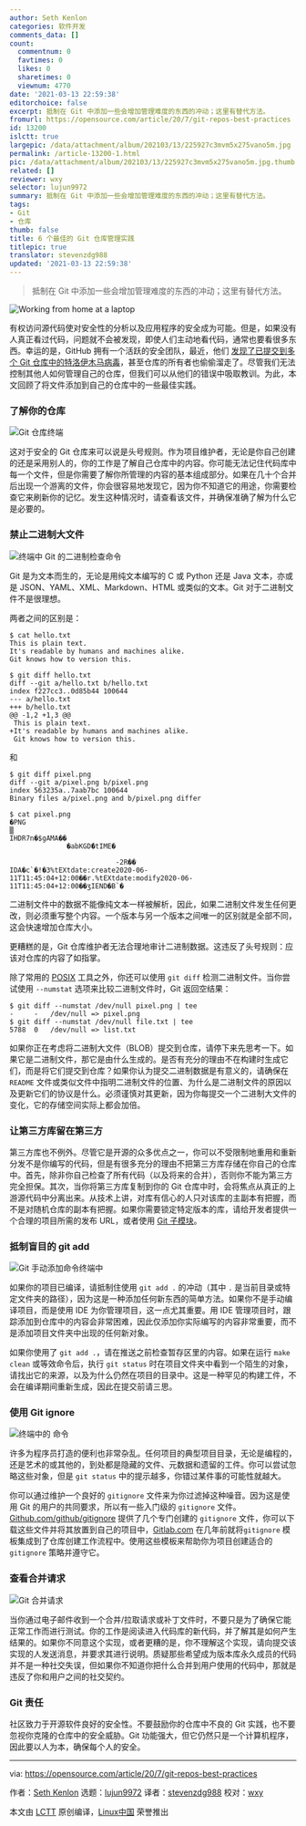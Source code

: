 ```yaml
---
author: Seth Kenlon
categories: 软件开发
comments_data: []
count:
  commentnum: 0
  favtimes: 0
  likes: 0
  sharetimes: 0
  viewnum: 4770
date: '2021-03-13 22:59:38'
editorchoice: false
excerpt: 抵制在 Git 中添加一些会增加管理难度的东西的冲动；这里有替代方法。
fromurl: https://opensource.com/article/20/7/git-repos-best-practices
id: 13200
islctt: true
largepic: /data/attachment/album/202103/13/225927c3mvm5x275vano5m.jpg
permalink: /article-13200-1.html
pic: /data/attachment/album/202103/13/225927c3mvm5x275vano5m.jpg.thumb.jpg
related: []
reviewer: wxy
selector: lujun9972
summary: 抵制在 Git 中添加一些会增加管理难度的东西的冲动；这里有替代方法。
tags:
- Git
- 仓库
thumb: false
title: 6 个最佳的 Git 仓库管理实践
titlepic: true
translator: stevenzdg988
updated: '2021-03-13 22:59:38'
---
```



> 
> 抵制在 Git 中添加一些会增加管理难度的东西的冲动；这里有替代方法。
> 
> 
> 


![](/data/attachment/album/202103/13/225927c3mvm5x275vano5m.jpg "Working from home at a laptop")


有权访问源代码使对安全性的分析以及应用程序的安全成为可能。但是，如果没有人真正看过代码，问题就不会被发现，即使人们主动地看代码，通常也要看很多东西。幸运的是，GitHub 拥有一个活跃的安全团队，最近，他们 [发现了已提交到多个 Git 仓库中的特洛伊木马病毒](https://securitylab.github.com/research/octopus-scanner-malware-open-source-supply-chain/)，甚至仓库的所有者也偷偷溜走了。尽管我们无法控制其他人如何管理自己的仓库，但我们可以从他们的错误中吸取教训。为此，本文回顾了将文件添加到自己的仓库中的一些最佳实践。


### 了解你的仓库


![Git 仓库终端](/data/attachment/album/202103/13/225940n43xi8xzq8pq3i3e.png "Git repository ")


这对于安全的 Git 仓库来可以说是头号规则。作为项目维护者，无论是你自己创建的还是采用别人的，你的工作是了解自己仓库中的内容。你可能无法记住代码库中每一个文件，但是你需要了解你所管理的内容的基本组成部分。如果在几十个合并后出现一个游离的文件，你会很容易地发现它，因为你不知道它的用途，你需要检查它来刷新你的记忆。发生这种情况时，请查看该文件，并确保准确了解为什么它是必要的。


### 禁止二进制大文件


![终端中 Git 的二进制检查命令](/data/attachment/album/202103/13/225940tbbb6u8tnitvenoz.jpg "Git binary check")


Git 是为文本而生的，无论是用纯文本编写的 C 或 Python 还是 Java 文本，亦或是 JSON、YAML、XML、Markdown、HTML 或类似的文本。Git 对于二进制文件不是很理想。


两者之间的区别是：



```
$ cat hello.txt
This is plain text.
It's readable by humans and machines alike.
Git knows how to version this.

$ git diff hello.txt
diff --git a/hello.txt b/hello.txt
index f227cc3..0d85b44 100644
--- a/hello.txt
+++ b/hello.txt
@@ -1,2 +1,3 @@
 This is plain text.
+It's readable by humans and machines alike.
 Git knows how to version this.

```

和



```
$ git diff pixel.png
diff --git a/pixel.png b/pixel.png
index 563235a..7aab7bc 100644
Binary files a/pixel.png and b/pixel.png differ

$ cat pixel.png
�PNG
▒
IHDR7n�$gAMA��
              �abKGD݊�tIME�

                          -2R��
IDA�c`�!�3%tEXtdate:create2020-06-11T11:45:04+12:00��r.%tEXtdate:modify2020-06-11T11:45:04+12:00��ʒIEND�B`�

```

二进制文件中的数据不能像纯文本一样被解析，因此，如果二进制文件发生任何更改，则必须重写整个内容。一个版本与另一个版本之间唯一的区别就是全部不同，这会快速增加仓库大小。


更糟糕的是，Git 仓库维护者无法合理地审计二进制数据。这违反了头号规则：应该对仓库的内容了如指掌。


除了常用的 [POSIX](https://opensource.com/article/19/7/what-posix-richard-stallman-explains) 工具之外，你还可以使用 `git diff` 检测二进制文件。当你尝试使用 `--numstat` 选项来比较二进制文件时，Git 返回空结果：



```
$ git diff --numstat /dev/null pixel.png | tee
-     -   /dev/null => pixel.png
$ git diff --numstat /dev/null file.txt | tee
5788  0   /dev/null => list.txt

```

如果你正在考虑将二进制大文件（BLOB）提交到仓库，请停下来先思考一下。如果它是二进制文件，那它是由什么生成的。是否有充分的理由不在构建时生成它们，而是将它们提交到仓库？如果你认为提交二进制数据是有意义的，请确保在 `README` 文件或类似文件中指明二进制文件的位置、为什么是二进制文件的原因以及更新它们的协议是什么。必须谨慎对其更新，因为你每提交一个二进制大文件的变化，它的存储空间实际上都会加倍。


### 让第三方库留在第三方


第三方库也不例外。尽管它是开源的众多优点之一，你可以不受限制地重用和重新分发不是你编写的代码，但是有很多充分的理由不把第三方库存储在你自己的仓库中。首先，除非你自己检查了所有代码（以及将来的合并），否则你不能为第三方完全担保。其次，当你将第三方库复制到你的 Git 仓库中时，会将焦点从真正的上游源代码中分离出来。从技术上讲，对库有信心的人只对该库的主副本有把握，而不是对随机仓库的副本有把握。如果你需要锁定特定版本的库，请给开发者提供一个合理的项目所需的发布 URL，或者使用 [Git 子模块](https://git-scm.com/book/en/v2/Git-Tools-Submodules)。


### 抵制盲目的 git add


![Git 手动添加命令终端中](/data/attachment/album/202103/13/225940s8v8ushl38fzz885.jpg "Git manual add")


如果你的项目已编译，请抵制住使用 `git add .` 的冲动（其中 `.` 是当前目录或特定文件夹的路径），因为这是一种添加任何新东西的简单方法。如果你不是手动编译项目，而是使用 IDE 为你管理项目，这一点尤其重要。用 IDE 管理项目时，跟踪添加到仓库中的内容会非常困难，因此仅添加你实际编写的内容非常重要，而不是添加项目文件夹中出现的任何新对象。


如果你使用了 `git add .`，请在推送之前检查暂存区里的内容。如果在运行 `make clean` 或等效命令后，执行 `git status` 时在项目文件夹中看到一个陌生的对象，请找出它的来源，以及为什么仍然在项目的目录中。这是一种罕见的构建工件，不会在编译期间重新生成，因此在提交前请三思。


### 使用 Git ignore


![终端中的  命令](/data/attachment/album/202103/13/225941q00e77a0wk4dz38a.jpg "Git ignore")


许多为程序员打造的便利也非常杂乱。任何项目的典型项目目录，无论是编程的，还是艺术的或其他的，到处都是隐藏的文件、元数据和遗留的工件。你可以尝试忽略这些对象，但是 `git status` 中的提示越多，你错过某件事的可能性就越大。


你可以通过维护一个良好的 `gitignore` 文件来为你过滤掉这种噪音。因为这是使用 Git 的用户的共同要求，所以有一些入门级的 `gitignore` 文件。[Github.com/github/gitignore](https://github.com/github/gitignore) 提供了几个专门创建的 `gitignore` 文件，你可以下载这些文件并将其放置到自己的项目中，[Gitlab.com](https://about.gitlab.com/releases/2016/05/22/gitlab-8-8-released) 在几年前就将`gitignore` 模板集成到了仓库创建工作流程中。使用这些模板来帮助你为项目创建适合的 `gitignore` 策略并遵守它。


### 查看合并请求


![Git 合并请求](/data/attachment/album/202103/13/225941xzydtc355g3i3fz5.png "Git merge request")


当你通过电子邮件收到一个合并/拉取请求或补丁文件时，不要只是为了确保它能正常工作而进行测试。你的工作是阅读进入代码库的新代码，并了解其是如何产生结果的。如果你不同意这个实现，或者更糟的是，你不理解这个实现，请向提交该实现的人发送消息，并要求其进行说明。质疑那些希望成为版本库永久成员的代码并不是一种社交失误，但如果你不知道你把什么合并到用户使用的代码中，那就是违反了你和用户之间的社交契约。


### Git 责任


社区致力于开源软件良好的安全性。不要鼓励你的仓库中不良的 Git 实践，也不要忽视你克隆的仓库中的安全威胁。Git 功能强大，但它仍然只是一个计算机程序，因此要以人为本，确保每个人的安全。




---


via: <https://opensource.com/article/20/7/git-repos-best-practices>


作者：[Seth Kenlon](https://opensource.com/users/seth) 选题：[lujun9972](https://github.com/lujun9972) 译者：[stevenzdg988](https://github.com/stevenzdg988) 校对：[wxy](https://github.com/wxy)


本文由 [LCTT](https://github.com/LCTT/TranslateProject) 原创编译，[Linux中国](https://linux.cn/) 荣誉推出